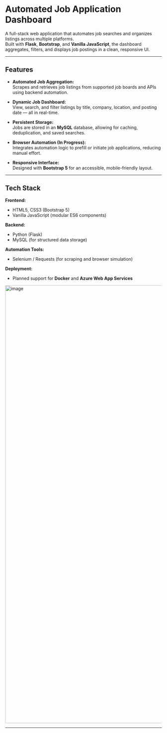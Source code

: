 # Automated Job Application Dashboard

A full-stack web application that automates job searches and organizes listings across multiple platforms.  
Built with **Flask**, **Bootstrap**, and **Vanilla JavaScript**, the dashboard aggregates, filters, and displays job postings in a clean, responsive UI.  

---

## Features

- **Automated Job Aggregation:**  
  Scrapes and retrieves job listings from supported job boards and APIs using backend automation.

- **Dynamic Job Dashboard:**  
  View, search, and filter listings by title, company, location, and posting date — all in real-time.

- **Persistent Storage:**  
  Jobs are stored in an **MySQL** database, allowing for caching, deduplication, and saved searches.

- **Browser Automation (In Progress):**  
  Integrates automation logic to prefill or initiate job applications, reducing manual effort.

- **Responsive Interface:**  
  Designed with **Bootstrap 5** for an accessible, mobile-friendly layout.

---

## Tech Stack

**Frontend:**  
- HTML5, CSS3 (Bootstrap 5)  
- Vanilla JavaScript (modular ES6 components)  

**Backend:**  
- Python (Flask)  
- MySQL (for structured data storage)  

**Automation Tools:**  
- Selenium / Requests (for scraping and browser simulation)  

**Deployment:**  
- Planned support for **Docker** and **Azure Web App Services**

<img width="2560" height="1408" alt="image" src="https://github.com/user-attachments/assets/63d8cfac-a539-4787-b3f3-58f796640a2e" />

---
